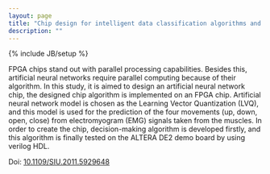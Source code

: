 ```yaml
---
layout: page
title: "Chip design for intelligent data classification algorithms and implementation on an FPGA: A case study to classify EMG signals"
description: ""
---
```

{% include JB/setup %}

FPGA chips stand out with parallel processing capabilities. Besides this, artificial neural networks require parallel computing because of their algorithm. In this study, it is aimed to design an artificial neural network chip, the designed chip algorithm is implemented on an FPGA chip. Artificial neural network model is chosen as the Learning Vector Quantization (LVQ), and this model is used for the prediction of the four movements (up, down, open, close) from electromyogram (EMG) signals taken from the muscles. In order to create the chip, decision-making algorithm is developed firstly, and this algorithm is finally tested on the ALTERA DE2 demo board by using verilog HDL.

Doi: [10.1109/SIU.2011.5929648](http://dx.doi.org/10.1109/SIU.2011.5929648)
